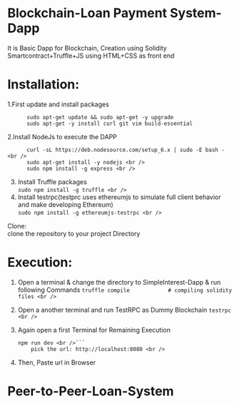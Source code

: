 # Blockchain-Loan Payment System-Dapp <br />
It is Basic Dapp for Blockchain, Creation using Solidity Smartcontract+Truffle+JS using HTML+CSS as front end <br />

# Installation: <br />
1.First update and install packages <br />
```
      sudo apt-get update && sudo apt-get -y upgrade
      sudo apt-get -y install curl git vim build-essential
```
2.Install NodeJs to execute the DAPP <br />

```
      curl -sL https://deb.nodesource.com/setup_6.x | sudo -E bash - <br />
      sudo apt-get install -y nodejs <br />
      sudo npm install -g express <br />
```
3. Install Truffle packages <br />
      ```sudo npm install -g truffle <br />```
4. Install testrpc(testprc uses ethereumjs to simulate full client behavior and make developing Ethereum) <br />
   ```sudo npm install -g ethereumjs-testrpc <br />```
  
 Clone:  <br />
 clone the repository to your project Directory <br />

# Execution:
1. Open a terminal & change the directory to SimpleInterest-Dapp & run following Commands
      ```truffle compile            # compiling solidity files <br />```

2. Open a another terminal and run TestRPC as Dummy Blockchain
      ```testrpc <br />```
   
3. Again open a first Terminal for Remaining Execution <br />
      ```truffle migrate <br />
      npm run dev <br />```
          pick the url: http://localhost:8080 <br />
4. Then, Paste url in Browser

# Peer-to-Peer-Loan-System
